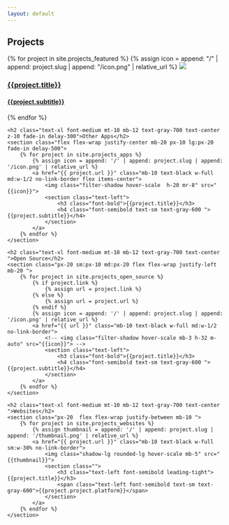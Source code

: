 ```yaml
---
layout: default
---
```


<div class="container mx-auto mt-10 mb-16 " id="projects">
	<h2 class="text-3xl font-semibold mb-24 text-gray-900 text-center fade-in">Projects</h2>
	<section class="flex flex-wrap justify-between mb-16 fade-in">
		{% for project in site.projects_featured %}
			{% assign icon = append: "/" | append: project.slug | append: "/icon.png" | relative_url %}
			<a href="{{ project.url }}" class="mb-10 text-black w-full sm:w-1/4 no-link-border ">
				<img class="filter-shadow hover-scale mb-3 h-32 m-auto" src="{{icon}}">
				<section class="text-center sm:px-0  px-20">
					<h3 class="font-bold mb-1">{{project.title}}</h3>
					<h4 class="font-semibold text-sm text-gray-600 ">{{project.subtitle}}</h4>
				</section>
			</a>
		{% endfor %}
	</section>

    <h2 class="text-xl font-medium mt-10 mb-12 text-gray-700 text-center z-10 fade-in delay-300">Other Apps</h2>
    <section class="flex flex-wrap justify-center mb-20 px-10 lg:px-20 fade-in delay-500">
    	{% for project in site.projects_apps %}
    		{% assign icon = append: '/' | append: project.slug | append: '/icon.png' | relative_url %}
    		<a href="{{ project.url }}" class="mb-10 text-black w-full md:w-1/2 no-link-border flex items-center">
    			<img class="filter-shadow hover-scale  h-20 mr-8" src="{{icon}}">
    			<section class="text-left">
    				<h3 class="font-bold">{{project.title}}</h3>
    				<h4 class="font-semibold text-sm text-gray-600 ">{{project.subtitle}}</h4>
    			</section>
    		</a>
    	{% endfor %}
    </section>

    <h2 class="text-xl font-medium mt-10 mb-12 text-gray-700 text-center ">Open Source</h2>
    <section class="px-20 sm:px-10 md:px-20 flex flex-wrap justify-left mb-20 ">
    	{% for project in site.projects_open_source %}
    		{% if project.link %}
    			{% assign url = project.link %}
    		{% else %}
    			{% assign url = project.url %}
    		{% endif %}
    		{% assign icon = append: '/' | append: project.slug | append: '/icon.png' | relative_url %}
    		<a href="{{ url }}" class="mb-10 text-black w-full md:w-1/2 no-link-border">
    			<!-- <img class="filter-shadow hover-scale mb-3 h-32 m-auto" src="{{icon}}"> -->
    			<section class="text-left">
    				<h3 class="font-bold">{{project.title}}</h3>
    				<h4 class="font-semibold text-sm text-gray-600 ">{{project.subtitle}}</h4>
    			</section>
    		</a>
    	{% endfor %}
    </section>

    <h2 class="text-xl font-medium mt-10 mb-12 text-gray-700 text-center ">Websites</h2>
    <section class="px-20  flex flex-wrap justify-between mb-10 ">
    	{% for project in site.projects_websites %}
    		{% assign thumbnail = append: '/' | append: project.slug | append: '/thumbnail.png' | relative_url %}
    		<a href="{{ project.url }}" class="mb-10 text-black w-full sm:w-30% no-link-border">
    			<img class="shadow-lg rounded-lg hover-scale mb-5" src="{{thumbnail}}">
    			<section class="">
    				<h3 class="text-left font-semibold leading-tight">{{project.title}}</h3>
    				<span class="text-left font-semibold text-sm text-gray-600">{{project.project.platform}}</span>
    			</section>
    		</a>
    	{% endfor %}
    </section>

</div>
